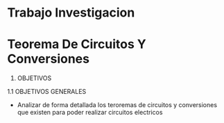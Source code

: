 # Trabajo Investigacion 
# Teorema De Circuitos Y Conversiones
1. OBJETIVOS

1.1 OBJETIVOS GENERALES

* Analizar de forma detallada los  teroremas de circuitos y conversiones que existen para poder realizar circuitos electricos

